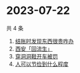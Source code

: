 # 2023-07-22

共 4 条

<!-- BEGIN -->
<!-- 最后更新时间 Sat Jul 22 2023 20:15:21 GMT+0800 (China Standard Time) -->

1. [结账时发现东西很贵咋办](https://www.zhihu.com/search?q=结账时发现东西很贵咋办)
1. [西安「回流生」](https://www.zhihu.com/search?q=西安「回流生」)
1. [穿洞洞鞋开车被罚](https://www.zhihu.com/search?q=穿洞洞鞋开车被罚)
1. [人可以节俭到什么程度](https://www.zhihu.com/search?q=人可以节俭到什么程度)

<!-- END -->
